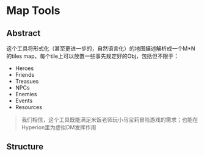 # Map Tools

## Abstract

这个工具将形式化（甚至更进一步的，自然语言化）的地图描述解析成一个M*N的tiles map，每个tile上可以放置一些事先规定好的Obj，包括但不限于：

*   Heroes
*   Friends
*   Treasues
*   NPCs
*   Enemies
*   Events
*   Resources

>   我们相信，这个工具既能满足米饭老师玩小马宝莉冒险游戏的需求；也能在Hyperion里为虚拟DM发挥作用

## Structure
